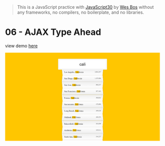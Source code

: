 > This is a JavaScript practice with [JavaScript30](https://javascript30.com/) by [Wes Bos](https://github.com/wesbos) without any frameworks, no compilers, no boilerplate, and no libraries.

# 06 - AJAX Type Ahead

view demo [here](https://shamgurav96.github.io/JS30/06-JS-AJAX-Type-Ahead/index.html)

![](preview.PNG)


